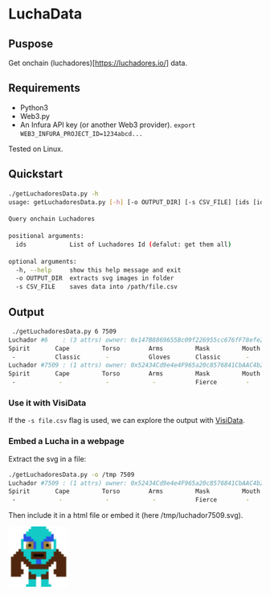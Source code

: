 # LuchaData

## Puspose
Get onchain (luchadores)[https://luchadores.io/] data.

## Requirements
* Python3
* Web3.py
* An Infura API key (or another Web3 provider). `export WEB3_INFURA_PROJECT_ID=1234abcd...`

Tested on Linux.

## Quickstart
```bash
./getLuchadoresData.py -h                                       
usage: getLuchadoresData.py [-h] [-o OUTPUT_DIR] [-s CSV_FILE] [ids [ids ...]]

Query onchain Luchadores

positional arguments:
  ids            List of Luchadores Id (defalut: get them all)

optional arguments:
  -h, --help     show this help message and exit
  -o OUTPUT_DIR  extracts svg images in folder
  -s CSV_FILE    saves data into /path/file.csv
``` 

## Output
```bash
 ./getLuchadoresData.py 6 7509 
Luchador #6    : (3 attrs) owner: 0x147B8869655Bc09f226955cc676fF78efe240cA8  -~-~-===( El Rosado )===-~-~-
Spirit       Cape         Torso        Arms         Mask         Mouth        Bottoms      Boots       
 -           Classic       -           Gloves       Classic       -            -            -           
Luchador #7509 : (1 attrs) owner: 0x52434Cd9e4e4F965a20c8576841CbAAC4b2bA30e  
Spirit       Cape         Torso        Arms         Mask         Mouth        Bottoms      Boots       
 -            -            -            -           Fierce        -            -            -
```

### Use it with VisiData
If the `-s file.csv` flag is used, we can explore the output with [VisiData](https://www.visidata.org/).  

### Embed a Lucha in a webpage
Extract the svg in a file:
```bash
./getLuchadoresData.py -o /tmp 7509
Luchador #7509 : (1 attrs) owner: 0x52434Cd9e4e4F965a20c8576841CbAAC4b2bA30e /tmp/luchador7509.svg 
Spirit       Cape         Torso        Arms         Mask         Mouth        Bottoms      Boots       
 -            -            -            -           Fierce        -            -            -
```

Then include it in a html file or embed it (here /tmp/luchador7509.svg).

<img src="./luchador7509.svg" width="120" />
